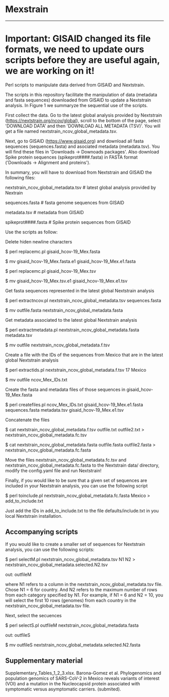 # Mexstrain
-----------

# Important: GISAID changed its file formats, we need to update ours scripts before they are useful again, we are working on it! 
Perl scripts to manipulate data derived from GISAID and Nextstrain.

The scripts in this repository facilitate the manipulation of data (metadata and fasta sequences) downloaded from GISAID to update a Nextstrain analysis. In Figure 1 we summaryze the sequential use of the scripts. 

First collect the data. Go to the latest global analysis provided by Nextstrain (https://nextstrain.org/ncov/global), scroll to the bottom of the page, select 'DOWNLOAD DATA' and then 'DOWNLOAD ALL METADATA (TSV)'. You will get a file named nextstrain_ncov_global_metadata.tsv. 

Next, go to GISAID (https://www.gisaid.org) and download all fasta sequences (sequences.fasta) and asociated metadata (metadata.tsv). You will find these files in 'Downloads -> Downoads packages'. Also download Spike protein sequences (spikeprot####.fasta) in FASTA format ('Downloads -> Alignment and proteins').

In summary, you will have to download from Nextstrain and GISAID the following files:

nextstrain_ncov_global_metadata.tsv # latest global analysis provided by Nextrain

sequences.fasta # fasta genome sequences from GISAID

metadata.tsv # metadata from GISAID

spikeprot####.fasta # Spike protein sequences from GISAID



Use the scripts as follow:

Delete hiden newline characters

$ perl replacemc.pl gisaid_hcov-19_Mex.fasta

$ mv gisaid_hcov-19_Mex.fasta.e1 gisaid_hcov-19_Mex.e1.fasta

$ perl replacemc.pl gisaid_hcov-19_Mex.tsv

$ mv gisaid_hcov-19_Mex.tsv.e1 gisaid_hcov-19_Mex.e1.tsv

Get fasta sequences represented in the latest global Nextstrain analysis

$ perl extractncov.pl nextstrain_ncov_global_metadata.tsv sequences.fasta

$ mv outfile.fasta nextstrain_ncov_global_metadata.fasta

Get metadata associated to the latest global Nextstrain analysis

$ perl extractmetadata.pl nextstrain_ncov_global_metadata.fasta metadata.tsv

$ mv outfile nextstrain_ncov_global_metadata.f.tsv

Create a file with the IDs of the sequences from Mexico that are in the latest global Nextstrain analysis

$ perl extractids.pl nextstrain_ncov_global_metadata.f.tsv 17 Mexico

$ mv outfile ncov_Mex_IDs.txt

Create the fasta and metadata files of those sequences in gisaid_hcov-19_Mex.fasta 

$ perl createfiles.pl ncov_Mex_IDs.txt gisaid_hcov-19_Mex.e1.fasta sequences.fasta metadata.tsv gisaid_hcov-19_Mex.e1.tsv

Concatenate the files 

$ cat nextstrain_ncov_global_metadata.f.tsv outfile.txt outfile2.txt > nextstrain_ncov_global_metadata.fc.tsv

$ cat nextstrain_ncov_global_metadata.fasta outfile.fasta outfile2.fasta > nextstrain_ncov_global_metadata.fc.fasta

Move the files nextstrain_ncov_global_metadata.fc.tsv and nextstrain_ncov_global_metadata.fc.fasta to the Nextstrain data/ directory, modify the config.yaml file and run Nextstrain!

Finally, if you would like to be sure that a given set of sequences are included in your Nextstrain analysis, you can use the following script

$ perl toinclude.pl nextstrain_ncov_global_metadata.fc.fasta Mexico > add_to_include.txt

Just add the IDs in add_to_include.txt to the file defaults/include.txt in you local Nextstrain installation.

Accompanying scripts
--------------------

If you would like to create a smaller set of sequences for Nextstrain analysis, you can use the following scripts:

$ perl selectM.pl nextstrain_ncov_global_metadata.tsv N1 N2 > nextstrain_ncov_global_metadata.selected.N2.tsv

out: outfileM

where N1 refers to a column in the nextstrain_ncov_global_metadata.tsv file. Chose N1 = 6 for country. And N2 refers to the maximum number of rows from each category specified by N1. For example, if N1 = 6 and N2 = 10, you will select the first 10 rows (genomes) from each country in the nextstrain_ncov_global_metadata.tsv file.

Next, select the secuences

$ perl selectS.pl outfileM nextstrain_ncov_global_metadata.fasta

out: outfileS

$ mv outfileS  nextstrain_ncov_global_metadata.selected.N2.fasta


Supplementary material
----------------------

Supplementary_Tables_1_2_3.xlsx. Barona-Gomez et al. Phylogenomics and population genomics of SARS-CoV-2 in Mexico reveals variants of interest (VOI) and a mutation in the Nucleocapsid protein associated with symptomatic versus asymptomatic carriers. (submited).


